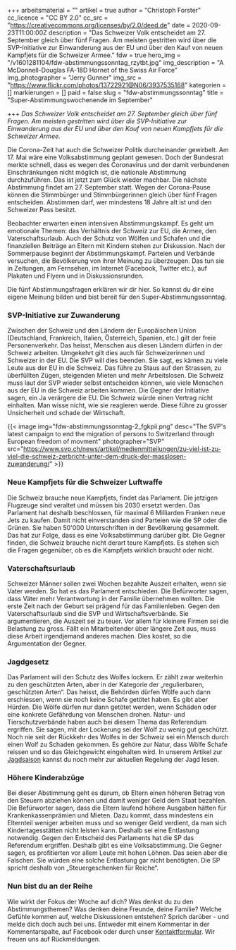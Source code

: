 +++
arbeitsmaterial = ""
artikel = true
author = "Christoph Forster"
cc_licence = "CC BY 2.0"
cc_src = "https://creativecommons.org/licenses/by/2.0/deed.de"
date = 2020-09-23T11:00:00Z
description = "Das Schweizer Volk entscheidet am 27. September gleich über fünf Fragen. Am meisten gestritten wird über die SVP-Initiative zur Einwanderung aus der EU und über den Kauf von neuen Kampfjets für die Schweizer Armee."
fdw = true
hero_img = "/v1601281104/fdw-abstimmungssonntag_rzytbt.jpg"
img_description = "A McDonnell-Douglas FA-18D Hornet of the Swiss Air Force"
img_photographer = "Jerry Gunner"
img_src = "https://www.flickr.com/photos/13722921@N06/3937535168"
kategorien = []
markierungen = []
paid = false
slug = "fdw-abstimmungssonntag"
title = "Super-Abstimmungswochenende im September"

+++
_Das Schweizer Volk entscheidet am 27. September gleich über fünf Fragen. Am meisten gestritten wird über die SVP-Initiative zur Einwanderung aus der EU und über den Kauf von neuen Kampfjets für die Schweizer Armee._

Die Corona-Zeit hat auch die Schweizer Politik durcheinander gewirbelt. Am 17. Mai wäre eine Volksabstimmung geplant gewesen. Doch der Bundesrat merkte schnell, dass es wegen des Coronavirus und der damit verbundenen Einschränkungen nicht möglich ist, die nationale Abstimmung durchzuführen. Das ist jetzt zum Glück wieder machbar. Die nächste Abstimmung findet am 27. September statt. Wegen der Corona-Pause können die Stimmbürger und Stimmbürgerinnen gleich über fünf Fragen entscheiden. Abstimmen darf, wer mindestens 18 Jahre alt ist und den Schweizer Pass besitzt.

Beobachter erwarten einen intensiven Abstimmungskampf. Es geht um emotionale Themen: das Verhältnis der Schweiz zur EU, die Armee, den Vaterschaftsurlaub. Auch der Schutz von Wölfen und Schafen und die finanziellen Beiträge an Eltern mit Kindern stehen zur Diskussion. Nach der Sommerpause beginnt der Abstimmungskampf. Parteien und Verbände versuchen, die Bevölkerung von ihrer Meinung zu überzeugen. Das tun sie in Zeitungen, am Fernsehen, im Internet (Facebook, Twitter etc.), auf Plakaten und Flyern und in Diskussionsrunden.

Die fünf Abstimmungsfragen erklären wir dir hier. So kannst du dir eine eigene Meinung bilden und bist bereit für den Super-Abstimmungssonntag.

### SVP-Initiative zur Zuwanderung

Zwischen der Schweiz und den Ländern der Europäischen Union (Deutschland, Frankreich, Italien, Österreich, Spanien, etc.) gilt der freie Personenverkehr. Das heisst, Menschen aus diesen Ländern dürfen in der Schweiz arbeiten. Umgekehrt gilt dies auch für Schweizerinnen und Schweizer in der EU. Die SVP will dies beenden. Sie sagt, es kämen zu viele Leute aus der EU in die Schweiz. Das führe zu Staus auf den Strassen, zu überfüllten Zügen, steigenden Mieten und mehr Arbeitslosen. Die Schweiz muss laut der SVP wieder selbst entscheiden können, wie viele Menschen aus der EU in die Schweiz arbeiten kommen. Die Gegner der Initiative sagen, ein Ja verärgere die EU. Die Schweiz würde einen Vertrag nicht einhalten. Man wisse nicht, wie sie reagieren werde. Diese führe zu grosser Unsicherheit und schade der Wirtschaft.

{{< image img="fdw-abstimmungssonntag-2_fgkpii.png" desc="The SVP's latest campaign to end the migration of persons to Switzerland through European freedom of movment" photographer="SVP" src="https://www.svp.ch/news/artikel/medienmitteilungen/zu-viel-ist-zu-viel-die-schweiz-zerbricht-unter-dem-druck-der-masslosen-zuwanderung/" >}}

### Neue Kampfjets für die Schweizer Luftwaffe

Die Schweiz brauche neue Kampfjets, findet das Parlament. Die jetzigen Flugzeuge sind veraltet und müssen bis 2030 ersetzt werden. Das Parlament hat deshalb beschlossen, für maximal 6 Milliarden Franken neue Jets zu kaufen. Damit nicht einverstanden sind Parteien wie die SP oder die Grünen. Sie haben 50'000 Unterschriften in der Bevölkerung gesammelt. Das hat zur Folge, dass es eine Volksabstimmung darüber gibt. Die Gegner finden, die Schweiz brauche nicht derart teure Kampfjets. Es stehen sich die Fragen gegenüber, ob es die Kampfjets wirklich braucht oder nicht.

### Vaterschaftsurlaub

Schweizer Männer sollen zwei Wochen bezahlte Auszeit erhalten, wenn sie Vater werden. So hat es das Parlament entschieden. Die Befürworter sagen, dass Väter mehr Verantwortung in der Familie übernehmen wollten. Die erste Zeit nach der Geburt sei prägend für das Familienleben. Gegen den Vaterschaftsurlaub sind die SVP und Wirtschaftsverbände. Sie argumentieren, die Auszeit sei zu teuer. Vor allem für kleinere Firmen sei die Belastung zu gross. Fällt ein Mitarbeitender über längere Zeit aus, muss diese Arbeit irgendjemand anderes machen. Dies kostet, so die Argumentation der Gegner.

### Jagdgesetz

Das Parlament will den Schutz des Wolfes lockern. Er zählt zwar weiterhin zu den geschützten Arten, aber in der Kategorie der „regulierbaren, geschützten Arten“. Das heisst, die Behörden dürfen Wölfe auch dann erschiessen, wenn sie noch keine Schafe getötet haben. Es gibt aber Hürden. Die Wölfe dürfen nur dann getötet werden, wenn Schäden oder eine konkrete Gefährdung von Menschen drohen. Natur- und Tierschutzverbände haben auch bei diesem Thema das Referendum ergriffen. Sie sagen, mit der Lockerung sei der Wolf zu wenig gut geschützt. Noch nie seit der Rückkehr des Wolfes in der Schweiz sei ein Mensch durch einen Wolf zu Schaden gekommen. Es gehöre zur Natur, dass Wölfe Schafe reissen und so das Gleichgewicht eingehalten wird. In unserem Artikel zur [Jagdsaison](https://www.chinderzytig.ch/jagdsaison) kannst du noch mehr zur aktuellen Regelung der Jagd lesen.

### Höhere Kinderabzüge

Bei dieser Abstimmung geht es darum, ob Eltern einen höheren Betrag von den Steuern abziehen können und damit weniger Geld dem Staat bezahlen. Die Befürworter sagen, dass die Eltern laufend höhere Ausgaben hätten für Krankenkassenprämien und Mieten. Dazu kommt, dass mindestens ein Elternteil weniger arbeiten muss und so weniger Geld verdient, da man sich Kindertagesstätten nicht leisten kann. Deshalb sei eine Entlastung notwendig. Gegen den Entscheid des Parlaments hat die SP das Referendum ergriffen. Deshalb gibt es eine Volksabstimmung. Die Gegner sagen, es profitierten vor allem Leute mit hohen Löhnen. Das seien aber die Falschen. Sie würden eine solche Entlastung gar nicht benötigten. Die SP spricht deshalb von „Steuergeschenken für Reiche“.

### Nun bist du an der Reihe

Wie wirkt der Fokus der Woche auf dich? Was denkst du zu den Abstimmungsthemen? Was denken deine Freunde, deine Familie? Welche Gefühle kommen auf, welche Diskussionen entstehen? Sprich darüber - und melde dich doch auch bei uns. Entweder mit einem Kommentar in der Kommentarspalte, auf Facebook oder durch unser [Kontaktformular](https://www.chinderzytig.ch/kontakt/). Wir freuen uns auf Rückmeldungen.